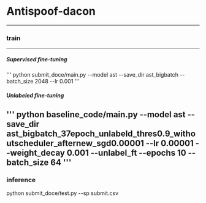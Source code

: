 # Antispoof-dacon
---
### train
---
##### Supervised fine-tuning
'''
python submit_doce/main.py --model ast --save_dir ast_bigbatch --batch_size 2048 --lr 0.001
'''
##### Unlabeled fine-tuning
'''
python baseline_code/main.py --model ast --save_dir ast_bigbatch_37epoch_unlabeld_thres0.9_withoutscheduler_afternew_sgd0.00001 --lr 0.00001 --weight_decay 0.001 --unlabel_ft --epochs 10 --batch_size 64
'''
---
### inference
python submit_doce/test.py --sp submit.csv
